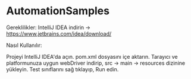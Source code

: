 # AutomationSamples

Gereklilikler: IntelliJ IDEA indirin -> https://www.jetbrains.com/idea/download/

Nasıl Kullanılır:

Projeyi IntelliJ IDEA'da açın.
pom.xml dosyasını içe aktarın.
Tarayıcı ve platformunuza uygun webDriver indirip, src -> main -> resources dizinine yükleyin.
Test sınıflarını sağ tıklayıp, Run edin.
